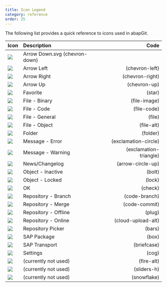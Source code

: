 ```yaml
---
title: Icon Legend
category: reference
order: 25
---
```


The following list provides a quick reference to icons used in abapGit.

Icon   | Description   | Code
:------------ | :------------ | ------------:
![](icons/chevron-down.svg) | Arrow Down.svg (chevron-down)
![](icons/chevron-left.svg.svg) | Arrow Left | (chevron-left)
![](icons/chevron-right.svg) | Arrow Right | (chevron-right)
![](icons/chevron-up.svg) | Arrow Up | (chevron-up)
![](icons/star.svg) | Favorite | (star)
![](icons/file-image.svg) | File - Binary | (file-image)
![](icons/file-code.svg) | File - Code | (file-code)
![](icons/file.svg) | File - General | (file)
![](icons/file-alt.svg) | File - Object | (file-alt)
![](icons/folder.svg) | Folder | (folder)
![](icons/exclamation-circle.svg) | Message - Error | (exclamation-circle)
![](icons/exclamation-triangle.svg) | Message - Warning | (exclamation-triangle)
![](icons/arrow-circle-up.svg) | News/Changelog | (arrow-circle-up)
![](icons/bolt.svg) | Object - Inactive | (bolt)
![](icons/lock.svg) | Object - Locked | (lock)
![](icons/check.svg) | OK | (check)
![](icons/code-branch.svg) | Repository - Branch | (code-branch)
![](icons/code-commit.svg) | Repository - Merge | (code-commit)
![](icons/plug.svg) | Repository - Offline | (plug)
![](icons/cloud-upload-alt.svg) | Repository - Online | (cloud-upload-alt)
![](icons/bars.svg) | Repository Picker | (bars)
![](icons/box.svg) | SAP Package | (box)
![](icons/briefcase.svg) | SAP Transport | (briefcase)
![](icons/cog.svg) | Settings | (cog)
![](icons/fire-alt.svg) | (currently not used) | (fire-alt)
![](icons/sliders-h.svg) | (currently not used) | (sliders-h)
![](icons/snowflake.svg) | (currently not used) | (snowflake)
